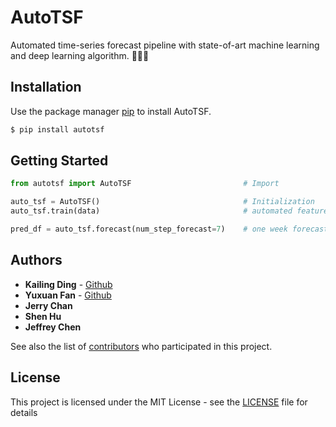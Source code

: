 # AutoTSF

Automated time-series forecast pipeline with state-of-art machine learning and deep learning algorithm. 🚀🚀🚀

## Installation

Use the package manager [pip](https://pip.pypa.io/en/stable/) to install AutoTSF.

```bash
$ pip install autotsf
```

## Getting Started 

```python
from autotsf import AutoTSF                         # Import

auto_tsf = AutoTSF()                                # Initialization
auto_tsf.train(data)                                # automated feature engineering and model training

pred_df = auto_tsf.forecast(num_step_forecast=7)    # one week forecast
```

## Authors

* **Kailing Ding** - [Github](https://github.com/kailingding)
* **Yuxuan Fan** - [Github](https://github.com/991231/)
* **Jerry Chan**
* **Shen Hu**
* **Jeffrey Chen**

See also the list of [contributors](https://github.com/kailingding/Autotsf/graphs/contributors) who participated in this project.

## License

This project is licensed under the MIT License - see the [LICENSE](LICENSE) file for details
